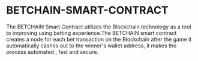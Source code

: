 # BETCHAIN-SMART-CONTRACT
The BETCHAIN Smart Contract utilizes the Blockchain technology as a tool to improving using betting experience.The BETCHAIN smart contract creates a node for each bet transaction on the Blockchain after the game it automatically cashes out to the winner's wallet address, it makes the process automated , fast and secure.
